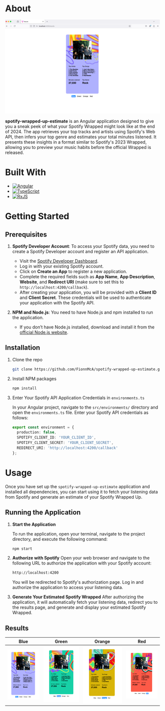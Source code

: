 # About

![General Results](/screenshots/results.png)

**spotify-wrapped-up-estimate** is an Angular application designed to give you a sneak peek of what your Spotify Wrapped might look like at the end of 2024. The app retrieves your top tracks and artists using Spotify's Web API, then infers your top genre and estimates your total minutes listened. It presents these insights in a format similar to Spotify's 2023 Wrapped, allowing you to preview your music habits before the official Wrapped is released.

# Built With

* [![Angular][Angular]][Angular-url]
* [![TypeScript][TypeScript]][TypeScript-url]
* [![RxJS][RxJS]][RxJS-url]

<!-- GETTING STARTED -->
# Getting Started
## Prerequisites


1. **Spotify Developer Account**: To access your Spotify data, you need to create a Spotify Developer account and register an API application.

   - Visit the [Spotify Developer Dashboard](https://developer.spotify.com/dashboard/applications).
   - Log in with your existing Spotify account.
   - Click on **Create an App** to register a new application.
   - Complete the required fields such as **App Name**, **App Description**, **Website**, and **Redirect URI** (make sure to set this to `http://localhost:4200/callback`).
   - After creating your application, you will be provided with a **Client ID** and **Client Secret**. These credentials will be used to authenticate your application with the Spotify API.

2. **NPM and Node.js**: You need to have Node.js and npm installed to run the application.

   - If you don’t have Node.js installed, download and install it from the [official Node.js website](https://nodejs.org/).
  
## Installation

1. Clone the repo
   ```sh
   git clone https://github.com/FionnMcA/spotify-wrapped-up-estimate.git
   ```
2. Install NPM packages
   ```sh
   npm install
   ```
3. Enter Your Spotify API Application Credentials in `environments.ts`

   In your Angular project, navigate to the `src/environments/` directory and open the `environments.ts` file. Enter your Spotify API credentials as follows:

   ```typescript
   export const environment = {
     production: false,
     SPOTIFY_CLIENT_ID: 'YOUR_CLIENT_ID',
     SPOTIFY_CLIENT_SECRET: 'YOUR_CLIENT_SECRET',
     REDIRECT_URI: 'http://localhost:4200/callback'
   };

# Usage

Once you have set up the `spotify-wrapped-up-estimate` application and installed all dependencies, you can start using it to fetch your listening data from Spotify and generate an estimate of your Spotify Wrapped Up.

## Running the Application
1. **Start the Application**

   To run the application, open your terminal, navigate to the project directory, and execute the following command:
   ```sh
   npm start
   ```

2. **Authorize with Spotify**
   Open your web browser and navigate to the following URL to authorize the application with your Spotify account: 
   ```sh
   http://localhost:4200
   ```
   You will be redirected to Spotify's authorization page. Log in and authorize the application to access your listening data.

5. **Generate Your Estimated Spotify Wrapped**
   After authorizing the application, it will automatically fetch your listening data, redirect you to the results page, and generate and display your estimated Spotify Wrapped.

## Results

| Blue | Green | Orange | Red |
|------|-------|--------|-----|
| ![Blue Results](/screenshots/blue-results.png) | ![Green Results](/screenshots/green-results.png) | ![Orange Results](/screenshots/orange-results.png) | ![Red Results](/screenshots/red-results.png) |

   
[Angular]: https://img.shields.io/badge/Angular-DD0031?style=for-the-badge&logo=angular&logoColor=white
[Angular-url]: https://angular.io/

[TypeScript]: https://img.shields.io/badge/TypeScript-007ACC?style=for-the-badge&logo=typescript&logoColor=white
[TypeScript-url]: https://www.typescriptlang.org/

[RxJS]: https://img.shields.io/badge/RxJS-B7178C?style=for-the-badge&logo=reactivex&logoColor=white
[RxJS-url]: https://rxjs.dev/
